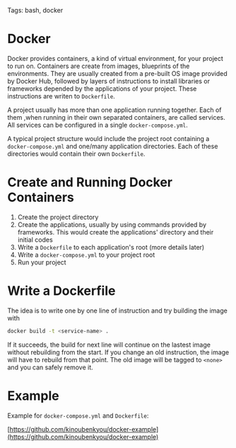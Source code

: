 Tags: bash, docker

# Docker

Docker provides containers, a kind of virtual environment, for your project to run on. Containers are create from images, blueprints of the environments. They are usually created from a pre-built OS image provided by Docker Hub, followed by layers of instructions to install libraries or frameworks depended by the applications of your project. These instructions are writen to `Dockerfile`.

A project usually has more than one application running together. Each of them ,when running in their own separated containers, are called services. All services can be configured in a single `docker-compose.yml`.

A typical project structure would include the project root containing a `docker-compose.yml` and one/many application directories. Each of these directories would contain their own `Dockerfile`.

# Create and Running Docker Containers

1. Create the project directory
1. Create the applications, usually by using commands provided by frameworks. This would create the applications' directory and their initial codes
1. Write a `Dockerfile` to each application's root (more details later)
1. Write a `docker-compose.yml` to your project root
1. Run your project

# Write a Dockerfile

The idea is to write one by one line of instruction and try building the image with

```bash
docker build -t <service-name> .
```

If it succeeds, the build for next line will continue on the lastest image without rebuilding from the start. If you change an old instruction, the image will have to rebuild from that point. The old image will be tagged to `<none>` and you can safely remove it.

# Example

Example for `docker-compose.yml` and `Dockerfile`:

[https://github.com/kinoubenkyou/docker-example](https://github.com/kinoubenkyou/docker-example)
